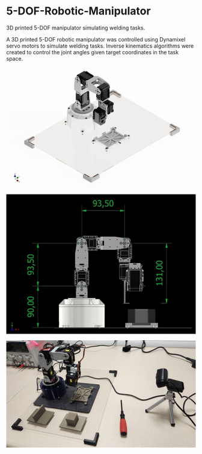 # 5-DOF-Robotic-Manipulator
3D printed 5-DOF manipulator simulating welding tasks.


A 3D printed 5-DOF robotic manipulator was controlled using Dynamixel servo motors to simulate welding tasks. Inverse kinematics algorithms were created to control the joint angles given target coordinates in the task space.

<p>
  <img src="images/cad1.png">
  <br/>
</p>

<p>
  <img src="images/cad2.jpg">
  <br/>
</p>

<p>
  <img src="images/arm.PNG">
  <br/>
</p>
